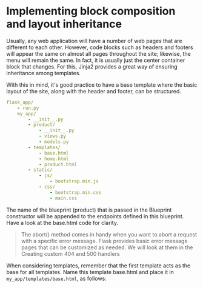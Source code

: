 # Implementing block composition and layout inheritance

Usually, any web application will have a number of web pages that are different to each other. However, code blocks such as headers and footers will appear the same on almost all pages throughout the site; likewise, the menu will remain the same. In fact, it is usually just the center container block that changes. For this, Jinja2 provides a great way of ensuring inheritance among templates.

With this in mind, it's good practice to have a base template where the basic layout of the site, along with the header and footer, can be structured.

```yml
flask_app/ 
    - run.py 
    my_app/ 
        - __init__.py 
        - product/ 
            - __init__.py 
            - views.py 
            - models.py 
        - templates/ 
            - base.html 
            - home.html 
            - product.html 
        - static/ 
            - js/ 
                - bootstrap.min.js 
            - css/ 
                - bootstrap.min.css 
                - main.css 
```

The name of the blueprint (product) that is passed in the Blueprint constructor will be appended to the endpoints defined in this blueprint. Have a look at the base.html code for clarity.

> The abort() method comes in handy when you want to abort a request with a specific error message. Flask provides basic error message pages that can be customized as needed. We will look at them in the Creating custom 404 and 500 handlers

When considering templates, remember that the first template acts as the base for all templates. Name this template base.html and place it in `my_app/templates/base.html`, as follows:
